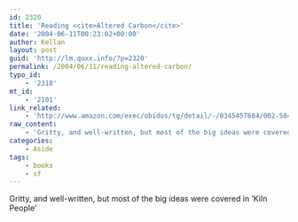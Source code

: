 ```yaml
---
id: 2320
title: 'Reading <cite>Altered Carbon</cite>'
date: '2004-06-11T00:23:02+00:00'
author: Kellan
layout: post
guid: 'http://lm.quxx.info/?p=2320'
permalink: /2004/06/11/reading-altered-carbon/
typo_id:
    - '2318'
mt_id:
    - '2101'
link_related:
    - 'http://www.amazon.com/exec/obidos/tg/detail/-/0345457684/002-5844445-8539247?v=glance'
raw_content:
    - 'Gritty, and well-written, but most of the big ideas were covered in \''Kiln People\'''
categories:
    - Aside
tags:
    - books
    - sf
---
```


Gritty, and well-written, but most of the big ideas were covered in ‘Kiln People’